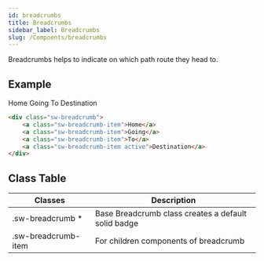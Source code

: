 ```yaml
---
id: breadcrumbs
title: Breadcrumbs
sidebar_label: Breadcrumbs
slug: /Compoents/breadcrumbs
---
```


<div class="lead">
	Breadcrumbs helps to indicate on which path route they head to.
</div>

## Example

<div class="example-showcase">
	<div class="sw-breadcrumb f-18">
	    <a class="sw-breadcrumb-item">Home</a>
	    <a class="sw-breadcrumb-item">Going</a>
	    <a class="sw-breadcrumb-item">To</a>
	    <a class="sw-breadcrumb-item active">Destination</a>
	</div>
</div>

```html
<div class="sw-breadcrumb">
    <a class="sw-breadcrumb-item">Home</a>
    <a class="sw-breadcrumb-item">Going</a>
    <a class="sw-breadcrumb-item">To</a>
    <a class="sw-breadcrumb-item active">Destination</a>
</div>
```


## Class Table

| Classes 		  		|	Description														|
|-----------------------|-------------------------------------------------------------------|
| .sw-breadcrumb * 	  	| Base Breadcrumb class creates a default solid badge				|
| .sw-breadcrumb-item 	| For children components of breadcrumb								|
